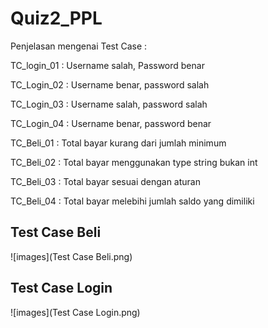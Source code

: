 # Quiz2_PPL
Penjelasan mengenai Test Case :

TC_login_01 : Username salah, Password benar

TC_Login_02 : Username benar, password salah

TC_Login_03 : Username salah, password salah

TC_Login_04 : Username benar, password benar

TC_Beli_01 : Total bayar kurang dari jumlah minimum

TC_Beli_02 : Total bayar menggunakan type string bukan int

TC_Beli_03 : Total bayar sesuai dengan aturan

TC_Beli_04 : Total bayar melebihi jumlah saldo yang dimiliki

## Test Case Beli
![images](Test Case Beli.png)

## Test Case Login
![images](Test Case Login.png)
